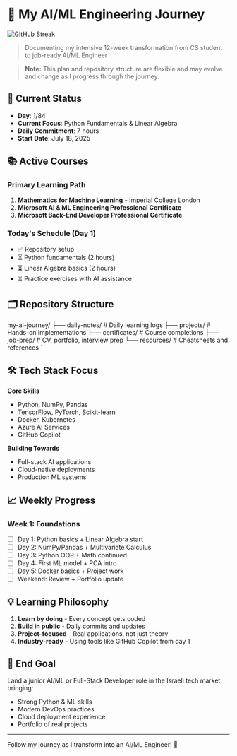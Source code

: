 # 🚀 My AI/ML Engineering Journey

[![GitHub Streak](https://github-readme-streak-stats.herokuapp.com/?user=mrabofull&theme=dark)](https://git.io/streak-stats)

> Documenting my intensive 12-week transformation from CS student to job-ready AI/ML Engineer

> **Note:** This plan and repository structure are flexible and may evolve and change as I progress through the journey.

## 🎯 Current Status

- **Day**: 1/84
- **Current Focus**: Python Fundamentals & Linear Algebra
- **Daily Commitment**: 7 hours
- **Start Date**: July 18, 2025

## 📚 Active Courses

### Primary Learning Path

1. **Mathematics for Machine Learning** - Imperial College London
2. **Microsoft AI & ML Engineering Professional Certificate**
3. **Microsoft Back-End Developer Professional Certificate**

### Today's Schedule (Day 1)

- ✅ Repository setup
- ⏳ Python fundamentals (2 hours)
- ⏳ Linear Algebra basics (2 hours)
- ⏳ Practice exercises with AI assistance

## 🗂️ Repository Structure

my-ai-journey/
├── daily-notes/ # Daily learning logs
├── projects/ # Hands-on implementations
├── certificates/ # Course completions
├── job-prep/ # CV, portfolio, interview prep
└── resources/ # Cheatsheets and references `

## 🛠️ Tech Stack Focus

**Core Skills**

- Python, NumPy, Pandas
- TensorFlow, PyTorch, Scikit-learn
- Docker, Kubernetes
- Azure AI Services
- GitHub Copilot

**Building Towards**

- Full-stack AI applications
- Cloud-native deployments
- Production ML systems

## 📈 Weekly Progress

### Week 1: Foundations

- [ ] Day 1: Python basics + Linear Algebra start
- [ ] Day 2: NumPy/Pandas + Multivariate Calculus
- [ ] Day 3: Python OOP + Math continued
- [ ] Day 4: First ML model + PCA intro
- [ ] Day 5: Docker basics + Project work
- [ ] Weekend: Review + Portfolio update

## 💡 Learning Philosophy

1. **Learn by doing** - Every concept gets coded
2. **Build in public** - Daily commits and updates
3. **Project-focused** - Real applications, not just theory
4. **Industry-ready** - Using tools like GitHub Copilot from day 1

## 🎯 End Goal

Land a junior AI/ML or Full-Stack Developer role in the Israeli tech market, bringing:

- Strong Python & ML skills
- Modern DevOps practices
- Cloud deployment experience
- Portfolio of real projects

---

Follow my journey as I transform into an AI/ML Engineer! 🚀
